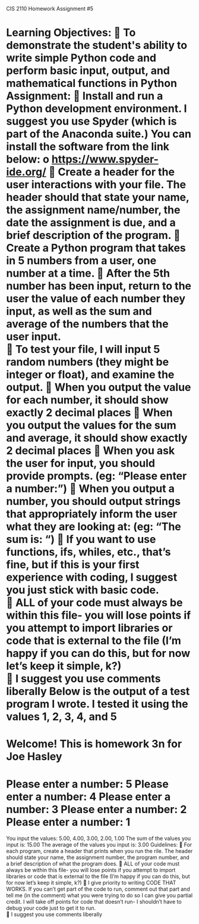 CIS 2110
Homework Assignment #5

Learning Objectives: 
 To demonstrate the student's ability to write simple Python code and perform basic input, 
output, and mathematical functions in Python 
Assignment:
 Install and run a Python development environment.  I suggest you use Spyder (which is 
part of the Anaconda suite.)  You can install the software from the link below:
o https://www.spyder-ide.org/
 Create a header for the user interactions with your file.  The header should that state your 
name, the assignment name/number, the date the assignment is due, and a brief 
description of the program.
 Create a Python program that takes in 5 numbers from a user, one number at a time.
 After the 5th number has been input, return to the user the value of each number they 
input, as well as the sum and average of the numbers that the user input.  
 To test your file, I will input 5 random numbers (they might be integer or float), and 
examine the output. 
 When you output the value for each number, it should show exactly 2 decimal places
 When you output the values for the sum and average, it should show exactly 2 decimal 
places
 When you ask the user for input, you should provide prompts. (eg: “Please enter a 
number:”)
 When you output a number, you should output strings that appropriately inform the user 
what they are looking at:  (eg: “The sum is: “) 
 If you want to use functions, ifs, whiles, etc., that’s fine, but if this is your first 
experience with coding, I suggest you just stick with basic code.  
 ALL of your code must always be within this file- you will lose points if you attempt to 
import libraries or code that is external to the file (I’m happy if you can do this, but for 
now let’s keep it simple, k?)   
 I suggest you use comments liberally 
Below is the output of a test program I wrote.  I tested it using the values 1, 2, 3, 4, and 5
================================
Welcome!
This is homework 3n for Joe Hasley
================================
Please enter a number: 5
Please enter a number: 4
Please enter a number: 3
Please enter a number: 2
Please enter a number: 1
================================
You input the values: 5.00, 4.00, 3.00, 2.00, 1.00
The sum of the values you input is: 15.00
The average of the values you input is: 3.00
Guidelines:
 For each program, create a header that prints when you run the rile.  The header should 
state your name, the assignment number, the program number, and a brief description of 
what the program does. 
 ALL of your code must always be within this file- you will lose points if you attempt to 
import libraries or code that is external to the file (I’m happy if you can do this, but for 
now let’s keep it simple, k?)
 I give priority to writing CODE THAT WORKS.  If you can’t get part of the code to run, 
comment out that part and tell me (in the comment) what you were trying to do so I can 
give you partial credit.  I will take off points for code that doesn’t run- I shouldn’t have to 
debug your code just to get it to run.      
 I suggest you use comments liberally

